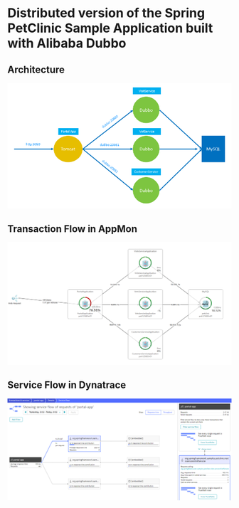 # Distributed version of the Spring PetClinic Sample Application built with Alibaba Dubbo

## Architecture
![petclinic-microservice-architecture](https://github.com/DeanWade/deanwade.github.io/blob/master/image/dynatrace/petclinic/petclinic-microservice-architecture.png)

## Transaction Flow in AppMon
![petclinic-microservice-transaction-flow](https://github.com/DeanWade/deanwade.github.io/blob/master/image/dynatrace/petclinic/petclinic-microservice-transaction-flow.png)

## Service Flow in Dynatrace
![petclinic-microservice-service-flow](https://github.com/DeanWade/deanwade.github.io/blob/master/image/dynatrace/petclinic/petclinic-microservice-service-flow.png)
